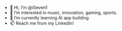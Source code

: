 - 👋 Hi, I’m @iSeven1
- 👀 I’m interested in music, innovation, gaming, sports.
- 🌱 I’m currently learning AI app building
- 📫 Reach me from my LinkedIn!
